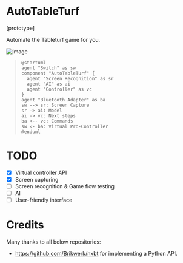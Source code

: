 # AutoTableTurf

[prototype]

Automate the Tableturf game for you.

![image](https://user-images.githubusercontent.com/36651740/194977551-2014cff7-5fe4-4964-aad9-7a467aba9aef.png)

> ```
> @startuml
> agent "Switch" as sw
> component "AutoTableTurf" {
>   agent "Screen Recognition" as sr
>   agent "AI" as ai
>   agent "Controller" as vc
> }
> agent "Bluetooth Adapter" as ba
> sw --> sr: Screen Capture
> sr -> ai: Model
> ai -> vc: Next steps
> ba <-- vc: Commands
> sw <- ba: Virtual Pro-Controller
> @enduml
> ```

# TODO

- [x] Virtual controller API
- [x] Screen capturing
- [ ] Screen recognition & Game flow testing
- [ ] AI
- [ ] User-friendly interface

# Credits

Many thanks to all below repositories:

- https://github.com/Brikwerk/nxbt for implementing a Python API.

